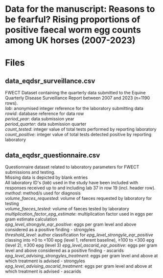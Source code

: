 # Data for the manuscript: Reasons to be fearful? Rising proportions of positive faecal worm egg counts among UK horses (2007-2023) 
# Files
## data_eqdsr_surveillance.csv
FWECT Dataset containing the quarterly data submitted to the Equine Quarterly Disease Surveillance Report between 2007 and 2023 (n=1190 rows).  
*lab*: anonymised integer reference for the laboratory submitting data  
*rowid*: database reference for data row  
*period_year*: data submission year  
*period_quarter*: data submission quarter  
*count_tested*: integer value of total tests performed by reporting laboratory  
*count_positive*: integer value of total tests detected positive by reporting laboratory  
## data_eqdsr_questionnaire.csv
Questionnaire dataset related to laboratory parameters for FWECT submissions and testing.  
Missing data is depicted by blank entries  
All laboratory ID's (*lab*) used in the study have been included with responses received up to and including lab 37 in row 19 (incl. header row).  
*method*: method/s used for diagnosis  
*volume_faeces_requested*: volume of faeces requested by laboratory for testing  
*volume_faeces_tested*: volume of faeces tested by laboratory    
*multiplication_factor_epg_estimate*: multiplication factor used in eggs per gram estimate calculation  
*epg_level_strongyle_eqr_positive*: eggs per gram level and above considered as a positive finding - strongyles  
*threshold_level*:   author classification for *epg_level_strongyle_eqr_positive* classing into ≥0 to <100 epg (level 1, referent baseline), ≥100 to <300 epg (level 2), ≥300 epg (level 3)
*epg_level_ascarid_eqr_positive*: eggs per gram level and above considered as a positive finding - ascarids  
*epg_level_advising_strongyles_treatment*: eggs per gram level and above at which treatment is advised - strongyles  
*epg_level_advising_ascarid_treatment*: eggs per gram level and above at which treatment is advised - ascarids  
